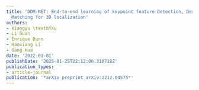 ```yaml
---
title: 'DDM-NET: End-to-end learning of keypoint feature Detection, Description and
  Matching for 3D localization'
authors:
- Xiangyu \textbfXu
- Li Guan
- Enrique Dunn
- Haoxiang Li
- Gang Hua
date: '2022-01-01'
publishDate: '2025-01-25T22:12:06.310718Z'
publication_types:
- article-journal
publication: '*arXiv preprint arXiv:2212.04575*'
---
```

